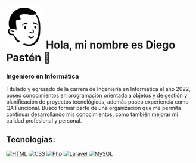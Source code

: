 # <img src="https://raw.githubusercontent.com/dgroes/dgroes/main/head.png" alt="Diego Pastén" width="100"/> Hola, mi nombre es Diego Pastén 👋
<h3>Ingeniero en Informática</h3>

<p>Titulado y egresado de la carrera de Ingeniería en Informática el año 2022, poseo conocimientos en programación orientada a objetos y de gestión y planificación de proyectos tecnológicos, además poseo experiencia como QA Funcional.
Busco formar parte de una organización que me permita continuar desarrollando mis conocimientos, como también mejorar mi calidad profesional y personal.</p>


## Tecnologías:
[![HTML](https://img.shields.io/badge/Html-f16c32?style=for-the-badge&logo=html&logoColor=white&labelColor=101010)](https://www.w3.org/html/)
[![CSS](https://img.shields.io/badge/Css-37b1df?style=for-the-badge&logo=css&logoColor=white&labelColor=101010)](https://www.w3.org/Style/CSS/)
[![Php](https://img.shields.io/badge/Php-7a86b8?style=for-the-badge&logo=php&logoColor=white&labelColor=101010)](https://www.php.net/)
[![Laravel](https://img.shields.io/badge/Laravel-f6372e?style=for-the-badge&logo=laravel&logoColor=white&labelColor=101010)](https://laravel.com/)
[![MySQL](https://img.shields.io/badge/MySQL-4479A1?style=for-the-badge&logo=mysql&logoColor=white&labelColor=101010)](https://www.mysql.com/)

</br>
